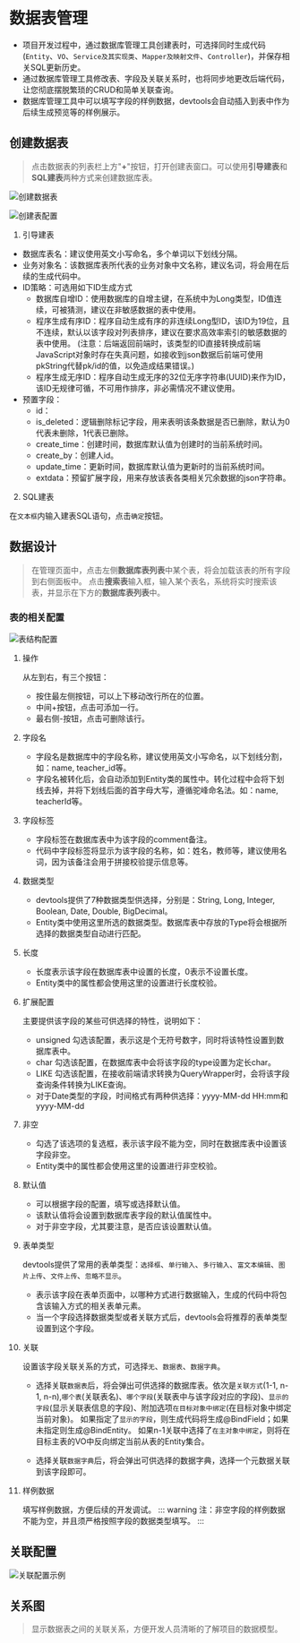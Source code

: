 # 数据表管理
* 项目开发过程中，通过数据库管理工具创建表时，可选择同时生成代码(`Entity`、`VO`、`Service及其实现类`、`Mapper及映射文件`、`Controller`)，并保存相关SQL更新历史。
* 通过数据库管理工具修改表、字段及关联关系时，也将同步地更改后端代码，让您彻底摆脱繁琐的CRUD和简单关联查询。
* 数据库管理工具中可以填写字段的样例数据，devtools会自动插入到表中作为后续生成预览等的样例展示。

## 创建数据表
>  点击数据表的列表栏上方"**+**"按钮，打开创建表窗口。可以使用**引导建表**和**SQL建表**两种方式来创建数据库表。

![创建数据表](./images/add-table-btn.png)

![创建表配置](./images/add-table-panel.jpg)

1. 引导建表

* 数据库表名：建议使用英文小写命名，多个单词以下划线分隔。
* 业务对象名：该数据库表所代表的业务对象中文名称，建议名词，将会用在后续的生成代码中。
* ID策略：可选用如下ID生成方式
    * 数据库自增ID：使用数据库的自增主键，在系统中为Long类型，ID值连续，可被猜测，建议在非敏感数据的表中使用。
    * 程序生成有序ID：程序自动生成有序的非连续Long型ID，该ID为19位，且不连续，默认以该字段对列表排序，建议在要求高效率索引的敏感数据的表中使用。 (注意：后端返回前端时，该类型的ID直接转换成前端JavaScript对象时存在失真问题，如接收到json数据后前端可使用pkString代替pk/id的值，以免造成结果错误。)
    * 程序生成无序ID：程序自动生成无序的32位无序字符串(UUID)来作为ID，该ID无规律可循，不可用作排序，非必需情况不建议使用。
* 预置字段：
    * id：
    * is_deleted：逻辑删除标记字段，用来表明该条数据是否已删除，默认为0代表未删除，1代表已删除。
    * create_time：创建时间，数据库默认值为创建时的当前系统时间。
    * create_by：创建人id。
    * update_time：更新时间，数据库默认值为更新时的当前系统时间。
    * extdata：预留扩展字段，用来存放该表各类相关冗余数据的json字符串。

2. SQL建表

在`文本框`内输入建表SQL语句，点击`确定`按钮。

## 数据设计
> 在管理页面中，点击左侧**数据库表列表**中某个表，将会加载该表的所有字段到右侧面板中。
> 点击**搜索表**输入框，输入某个表名，系统将实时搜索该表，并显示在下方的**数据库表列表**中。

### 表的相关配置

![表结构配置](./images/databases-structure.jpg)

1. 操作
    
   从左到右，有三个按钮：
   * 按住最左侧按钮，可以上下移动改行所在的位置。
   * 中间+按钮，点击可添加一行。
   * 最右侧-按钮，点击可删除该行。
2. 字段名
   * 字段名是数据库中的字段名称，建议使用英文小写命名，以下划线分割，如：name, teacher_id等。
   * 字段名被转化后，会自动添加到Entity类的属性中。转化过程中会将下划线去掉，并将下划线后面的首字母大写，遵循驼峰命名法。如：name, teacherId等。

3. 字段标签
   * 字段标签在数据库表中为该字段的comment备注。
   * 代码中字段标签将显示为该字段的名称，如：姓名，教师等，建议使用名词，因为该备注会用于拼接校验提示信息等。

4. 数据类型
   * devtools提供了7种数据类型供选择，分别是：String, Long, Integer, Boolean, Date, Double, BigDecimal。
   * Entity类中使用这里所选的数据类型。数据库表中存放的Type将会根据所选择的数据类型自动进行匹配。

5. 长度
   * 长度表示该字段在数据库表中设置的长度，0表示不设置长度。
   * Entity类中的属性都会使用这里的设置进行长度校验。

6. 扩展配置

   主要提供该字段的某些可供选择的特性，说明如下：
   * unsigned 勾选该配置，表示这是个无符号数字，同时将该特性设置到数据库表中。
   * char 勾选该配置，在数据库表中会将该字段的type设置为定长char。
   * LIKE 勾选该配置，在接收前端请求转换为QueryWrapper时，会将该字段查询条件转换为LIKE查询。
   * 对于Date类型的字段，时间格式有两种供选择：yyyy-MM-dd HH:mm和yyyy-MM-dd

7. 非空
   * 勾选了该选项的复选框，表示该字段不能为空，同时在数据库表中设置该字段非空。
   * Entity类中的属性都会使用这里的设置进行非空校验。

8. 默认值
   * 可以根据字段的配置，填写或选择默认值。
   * 该默认值将会设置到数据库表字段的默认值属性中。
   * 对于非空字段，尤其要注意，是否应该设置默认值。

9. 表单类型
   
   devtools提供了常用的表单类型：`选择框`、`单行输入`、`多行输入`、`富文本编辑`、`图片上传`、`文件上传`、`忽略不显示`。
   * 表示该字段在表单页面中，以哪种方式进行数据输入，生成的代码中将包含该输入方式的相关表单元素。
   * 当一个字段选择数据类型或者关联方式后，devtools会将推荐的表单类型设置到这个字段。

10. 关联
   
    设置该字段关联关系的方式，可选择`无`、`数据表`、`数据字典`。
    * 选择关联`数据表`后，将会弹出可供选择的数据库表。依次是`关联方式`(1-1, n-1, n-n),`哪个表`(关联表名)、`哪个字段`(关联表中与该字段对应的字段)、`显示的字段`(显示关联表信息的字段)、附加选项`在目标对象中绑定`(在目标对象中绑定当前对象)。
      如果指定了`显示的字段`，则生成代码将生成@BindField；如果未指定则生成@BindEntity。
      如果n-1关联中选择了`在主对象中绑定`，则将在目标主表的VO中反向绑定当前从表的Entity集合。
      
    * 选择关联`数据字典`后，将会弹出可供选择的数据字典，选择一个元数据关联到该字段即可。

11. 样例数据
   
    填写样例数据，方便后续的开发调试。
    ::: warning
    注：非空字段的样例数据不能为空，并且须严格按照字段的数据类型填写。
    ::: 
    
## 关联配置

![关联配置示例](./images/ref_demo.jpg)

## 关系图
> 显示数据表之间的关联关系，方便开发人员清晰的了解项目的数据模型。
